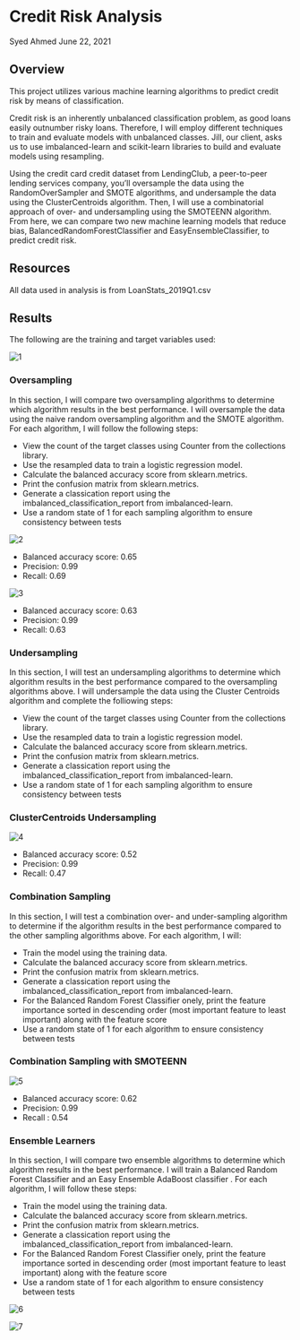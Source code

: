 # Credit Risk Analysis

Syed Ahmed
June 22, 2021 

## Overview 

This project utilizes various machine learning algorithms to predict credit risk by means of classification. 

Credit risk is an inherently unbalanced classification problem, as good loans easily outnumber risky loans. Therefore, I will employ different techniques to train and evaluate models with unbalanced classes. Jill, our client, asks us to use imbalanced-learn and scikit-learn libraries to build and evaluate models using resampling.

Using the credit card credit dataset from LendingClub, a peer-to-peer lending services company, you’ll oversample the data using the RandomOverSampler and SMOTE algorithms, and undersample the data using the ClusterCentroids algorithm. Then, I will use a combinatorial approach of over- and undersampling using the SMOTEENN algorithm. From here, we can compare two new machine learning models that reduce bias, BalancedRandomForestClassifier and EasyEnsembleClassifier, to predict credit risk. 

## Resources 
All data used in analysis is from LoanStats_2019Q1.csv

## Results 

The following are the training and target variables used: 

![1](https://user-images.githubusercontent.com/45697471/123008811-9349ce00-d389-11eb-8128-d092ee4b24e1.png)


### Oversampling 

In this section, I will compare two oversampling algorithms to determine which algorithm results in the best performance. I will oversample the data using the naive random oversampling algorithm and the SMOTE algorithm. For each algorithm, I will follow the following steps:

- View the count of the target classes using Counter from the collections library.
- Use the resampled data to train a logistic regression model.
- Calculate the balanced accuracy score from sklearn.metrics.
- Print the confusion matrix from sklearn.metrics.
- Generate a classication report using the imbalanced_classification_report from imbalanced-learn.
- Use a random state of 1 for each sampling algorithm to ensure consistency between tests

![2](https://user-images.githubusercontent.com/45697471/123008821-96dd5500-d389-11eb-9383-fd296c8d78a3.png)

- Balanced accuracy score: 0.65
- Precision: 0.99
- Recall: 0.69

![3](https://user-images.githubusercontent.com/45697471/123008852-a8bef800-d389-11eb-912c-fdd1a7887010.png)

- Balanced accuracy score: 0.63
- Precision: 0.99
- Recall: 0.63

### Undersampling 

In this section, I will test an undersampling algorithms to determine which algorithm results in the best performance compared to the oversampling algorithms above. I will undersample the data using the Cluster Centroids algorithm and complete the folliowing steps:

- View the count of the target classes using Counter from the collections library.
- Use the resampled data to train a logistic regression model.
- Calculate the balanced accuracy score from sklearn.metrics.
- Print the confusion matrix from sklearn.metrics.
- Generate a classication report using the imbalanced_classification_report from imbalanced-learn.
- Use a random state of 1 for each sampling algorithm to ensure consistency between tests

### ClusterCentroids Undersampling 

![4](https://user-images.githubusercontent.com/45697471/123008875-b70d1400-d389-11eb-8d7a-1b5ba237e5d2.png)

- Balanced accuracy score: 0.52
- Precision: 0.99
- Recall: 0.47

### Combination Sampling 

In this section, I will test a combination over- and under-sampling algorithm to determine if the algorithm results in the best performance compared to the other sampling algorithms above.  For each algorithm, I will:

- Train the model using the training data.
- Calculate the balanced accuracy score from sklearn.metrics.
- Print the confusion matrix from sklearn.metrics.
- Generate a classication report using the imbalanced_classification_report from imbalanced-learn.
- For the Balanced Random Forest Classifier onely, print the feature importance sorted in descending order (most important feature to least important) along with the feature score
- Use a random state of 1 for each algorithm to ensure consistency between tests

### Combination Sampling with SMOTEENN

![5](https://user-images.githubusercontent.com/45697471/123008895-c4c29980-d389-11eb-9041-36fe32c74ac7.png)

- Balanced accuracy score: 0.62
- Precision: 0.99
- Recall : 0.54

### Ensemble Learners 

In this section, I will compare two ensemble algorithms to determine which algorithm results in the best performance. I will train a Balanced Random Forest Classifier and an Easy Ensemble AdaBoost classifier . For each algorithm, I will follow these steps: 

- Train the model using the training data.
- Calculate the balanced accuracy score from sklearn.metrics.
- Print the confusion matrix from sklearn.metrics.
- Generate a classication report using the imbalanced_classification_report from imbalanced-learn.
- For the Balanced Random Forest Classifier onely, print the feature importance sorted in descending order (most important feature to least important) along with the feature score
- Use a random state of 1 for each algorithm to ensure consistency between tests


![6](https://user-images.githubusercontent.com/45697471/123008908-c9874d80-d389-11eb-9042-6e8ef5561815.png)


![7](https://user-images.githubusercontent.com/45697471/123008914-cc823e00-d389-11eb-9009-4cc904eeac67.png)
